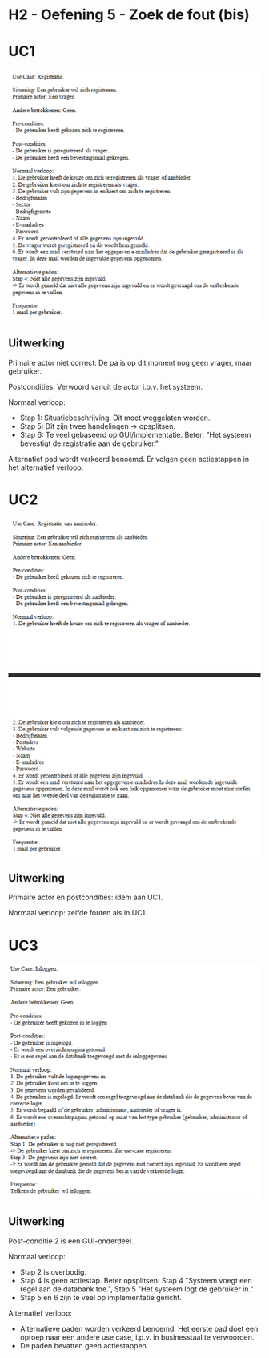 <h1> H2 - Oefening 5 - Zoek de fout (bis) </h1>

# UC1

![Opgave van opdracht 5-1](./img/opdracht5-1.png)

## Uitwerking

Primaire actor niet correct: De pa is op dit moment nog geen vrager, maar gebruiker.

Postcondities: Verwoord vanuit de actor i.p.v. het systeem.

Normaal verloop:

- Stap 1: Situatiebeschrijving. Dit moet weggelaten worden.
- Stap 5: Dit zijn twee handelingen -> opsplitsen.
- Stap 6: Te veel gebaseerd op GUI/implementatie. Beter: "Het systeem bevestigt de registratie aan de gebruiker."

Alternatief pad wordt verkeerd benoemd. Er volgen geen actiestappen in het alternatief verloop.

# UC2

![Opgave van opdracht 5-2](./img/opdracht5-2.png)

## Uitwerking

Primaire actor en postcondities: idem aan UC1.

Normaal verloop: zelfde fouten als in UC1.

# UC3

![Opgave van opdracht 5-3](./img/opdracht5-3.png)

## Uitwerking

Post-conditie 2 is een GUI-onderdeel.

Normaal verloop:

- Stap 2 is overbodig.
- Stap 4 is geen actiestap. Beter opsplitsen: Stap 4 "Systeem voegt een regel aan de databank toe.", Stap 5 "Het systeem logt de gebruiker in."
- Stap 5 en 6 zijn te veel op implementatie gericht.

Alternatief verloop:

- Alternatieve paden worden verkeerd benoemd. Het eerste pad doet een oproep naar een andere use case, i.p.v. in businesstaal te verwoorden.
- De paden bevatten geen actiestappen.
